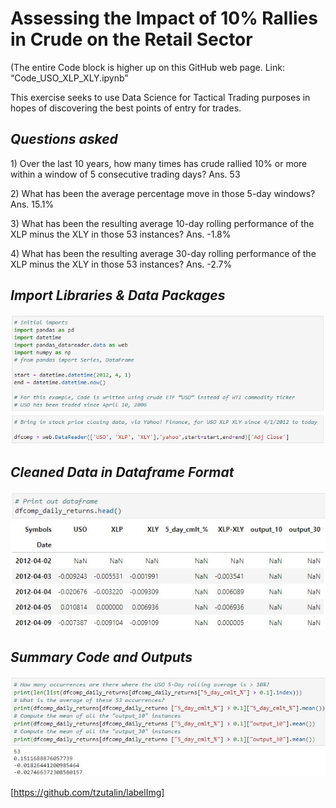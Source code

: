 # Assessing the Impact of 10% Rallies in Crude on the Retail Sector

<p>(The entire Code block is higher up on this GitHub web page. Link: “Code_USO_XLP_XLY.ipynb”
<p>This exercise seeks to use Data Science for Tactical Trading purposes in hopes of discovering the best points of entry for trades.

## _Questions asked_ 

<p>1) Over the last 10 years, how many times has crude rallied 10% or more within a window of 5 consecutive trading days?  Ans. 53
<p>2) What has been the average percentage move in those 5-day windows? Ans. 15.1%
<P>3) What has been the resulting average 10-day rolling performance of the XLP minus the XLY in those 53 instances?  Ans.  -1.8%
<p>4) What has been the resulting average 30-day rolling performance of the XLP minus the XLY in those 53 instances?  Ans.  -2.7%

## _Import Libraries & Data Packages_
![firstimage](/Images/crude_retail_1.jpg)

## _Cleaned Data in Dataframe Format_
![secondimage](/Images/crude_retail_2.jpg)

## _Summary Code and Outputs_ 
![thirdimage](/Images/crude_retail_3.jpg)











[https://github.com/tzutalin/labelImg]



